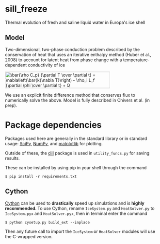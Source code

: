 # sill_freeze
Thermal evolution of fresh and saline liquid water in Europa's ice shell

## Model
Two-dimensional, two-phase conduction problem described by the conservation of heat that uses an iterative enthalpy method (Huber et al., 2008) to account for latent heat from phase change with a temperature-dependent conductivity of ice

<img src="http://www.sciweavers.org/tex2img.php?eq=%5Cbar%7B%5Crho%20C_p%7D%20%7B%5Cpartial%20T%20%5Cover%20%5Cpartial%20t%7D%20%3D%20%5Cnabla%5Cleft%28%5Cbar%7Bk%7D%5Cnabla%20T%7D%5Cright%29%20-%20%5Crho_i%20L_f%20%7B%5Cpartial%20%5Cphi%20%5Cover%20%5Cpartial%20t%7D%20%2B%20Q&bc=Transparent&fc=Black&im=png&fs=18&ff=txfonts&edit=0" align="center" border="0" alt="\bar{\rho C_p} {\partial T \over \partial t} = \nabla\left(\bar{k}\nabla T}\right) - \rho_i L_f {\partial \phi \over \partial t} + Q" width="346" height="54" />

We use an explicit finite difference method that conserves flux to numerically solve the above. Model is fully
 described in Chivers et al. (in prep).

# Package dependencies
Packages used here are generally in the standard library or in standard usage: [SciPy](https://www.scipy.org/), 
[NumPy](https://www.numpy.org/), and [matplotlib](https://matplotlib.org/) for plotting. 

Outside of these, the [dill](https://pypi.org/project/dill/) package is used in `utility_funcs.py` for saving results.

These can be installed by using pip in your shell through the command
```
$ pip install -r requirements.txt
```

## Cython 
[Cython](https://cython.org/) can be used to <b>drastically</b> speed up simulations and is <b>highly recommended</b>.
 To use Cython, rename 
`IceSystem.py` and 
`HeatSolver.py` to `IceSystem.pyx` and `HeatSolver.pyx`, then in terminal enter the command
```
$ python cysetup.py build_ext --inplace
```
Then any future call to import the `IceSystem` or `HeatSolver` modules will use the C-wrapped version. 

